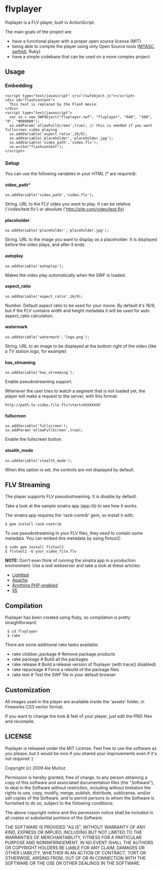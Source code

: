 flvplayer
=========

flvplayer is a FLV player, built in ActionScript.

The main goals of the project are:

- have a functional player with a proper open source license (MIT)
- being able to compile the player using only Open Source tools ([MTASC](http://www.mtasc.org/), [swfmill](http://swfmill.org/), Ruby)
- have a simple codebase that can be used on a more complex project


## Usage

### Embedding

    <script type="text/javascript" src="/swfobject.js"></script>
    <div id="flashcontent">
      This text is replaced by the Flash movie.
    </div>
    <script type="text/javascript">
      var so = new SWFObject("flvplayer.swf", "flvplayer", "640", "360", "8", "#000000");
      so.addParam('allowFullScreen',true); // this is needed if you want fullscreen video playing
      so.addVariable('aspect_ratio',16/9);
      so.addVariable('placeholder','placeholder.jpg');
      so.addVariable('video_path','video.flv');
      so.write("flashcontent");
    </script>


### Setup

You can use the following variables in your HTML (* are required):

#### video_path*

    so.addVariable('video_path','video.flv');

String. URL to the FLV video you want to play. It can be relative
('/video/test.flv') or absolute ('http://site.com/video/test.flv)


#### placeholder

    so.addVariable('placeholder','placeholder.jpg');

String. URL to the image you want to display as a placeholder.
It is displayed before the video plays, and after it ends.


#### autoplay

    so.addVariable('autoplay');

Makes the video play automatically when the SWF is loaded.


#### aspect_ratio

    so.addVariable('aspect_ratio',16/9);

Number. Default aspect ratio to be used for your movie. By default it's 16/9,
but if the FLV contains width and height metadata it will be used for auto
aspect_ratio calculation.


#### watermark

    so.addVariable('watermark','logo.png');

String. URL to an image to be displayed at the bottom right of the video (like a TV station logo, for example)


#### has_streaming

    so.addVariable('has_streaming');

Enable pseudostreaming support.

Whenever the user tries to watch a segment that is not loaded yet, the player will make a request to the server, with this format:

    http://path.to.video.file.flv?start=XXXXXXXX


#### fullscreen

    so.addVariable('fullscreen');
    so.addParam('allowFullScreen',true);

Enable the fullscreen button.

#### stealth_mode

    so.addVariable('stealth_mode');

When this option is set, the controls are not displayed by default.

## FLV Streaming

The player supports FLV pseudostreaming. It is disable by default.

Take a look at the sample sinatra app (app.rb) to see how it works.

The sinatra app requires the 'rack-contrib' gem, so install it with:

    $ gem install rack-contrib

To use pseudostreaming in your FLV files, they *need* to contain some
metadata. You can embed this metadata by using flvtool2:

    $ sudo gem install flvtool2
    $ flvtool2 -U your_video_file.flv

**NOTE:** Don't even think of running the sinatra app in a production environment. Use a *real* webserver and take a look at these articles:

- [Lighttpd](http://blog.lighttpd.net/articles/2006/03/09/flv-streaming-with-lighttpd)
- [Apache](http://tperspective.blogspot.com/2009/02/apache-flv-streaming-done-right.html)
- [Anything PHP-enabled](http://richbellamy.com/wiki/Flash_Streaming_to_FlowPlayer_using_only_PHP)
- [IIS](http://flowplayer.org/forum/5/14702)


Compilation
-----------
flvplayer has been created using fluby, so compilation is pretty straightforward:

     $ cd flvplayer
     $ rake

There are some additional rake tasks available:

- rake clobber_package  # Remove package products
- rake package          # Build all the packages
- rake release          # Build a release version of flvplayer (with trace() disabled)
- rake repackage        # Force a rebuild of the package files
- rake test             # Test the SWF file in your default browser


Customization
-------------

All images used in the player are available inside the 'assets' folder, in Fireworks CS3 vector format.

If you want to change the look & feel of your player, just edit the PNG files and recompile.


LICENSE
-------
flvplayer is released under the MIT License. Feel free to use the software
as you please, but it would be nice if you shared your improvements even
if it's not required :)

Copyright (c) 2009 Ale Muñoz

Permission is hereby granted, free of charge, to any person obtaining a copy
of this software and associated documentation files (the "Software"), to deal
in the Software without restriction, including without limitation the rights
to use, copy, modify, merge, publish, distribute, sublicense, and/or sell
copies of the Software, and to permit persons to whom the Software is
furnished to do so, subject to the following conditions:

The above copyright notice and this permission notice shall be included in
all copies or substantial portions of the Software.

THE SOFTWARE IS PROVIDED "AS IS", WITHOUT WARRANTY OF ANY KIND, EXPRESS OR
IMPLIED, INCLUDING BUT NOT LIMITED TO THE WARRANTIES OF MERCHANTABILITY,
FITNESS FOR A PARTICULAR PURPOSE AND NONINFRINGEMENT. IN NO EVENT SHALL THE
AUTHORS OR COPYRIGHT HOLDERS BE LIABLE FOR ANY CLAIM, DAMAGES OR OTHER
LIABILITY, WHETHER IN AN ACTION OF CONTRACT, TORT OR OTHERWISE, ARISING FROM,
OUT OF OR IN CONNECTION WITH THE SOFTWARE OR THE USE OR OTHER DEALINGS IN
THE SOFTWARE.